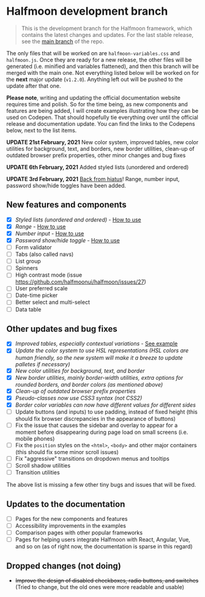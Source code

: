 # Halfmoon development branch

> This is the development branch for the Halfmoon framework, which contains the latest changes and updates. For the last stable release, see the [main branch](https://github.com/halfmoonui/halfmoon/) of the repo.

The only files that will be worked on are `halfmoon-variables.css` and `halfmoon.js`. Once they are ready for a new release, the other files will be generated (i.e. minified and variables flattened), and then this branch will be merged with the main one. Not everything listed below will be worked on for the **next** major update (`v1.2.0`). Anything left out will be pushed to the update after that one.

**Please note**, writing and updating the official documentation website requires time and polish. So for the time being, as new components and features are being added, I will create examples illustrating how they can be used on Codepen. That should hopefully tie everything over until the official release and documentation update. You can find the links to the Codepens below, next to the list items.

**UPDATE 21st February, 2021** New color system, improved tables, new color utilities for background, text, and borders, new border utilities, clean-up of outdated browser prefix properties, other minor changes and bug fixes

**UPDATE 6th February, 2021** Added styled lists (unordered and ordered)

**UPDATE 3rd February, 2021** [Back from hiatus](https://gist.github.com/halfmoonui/59b464241dfe760449476d9edde6f0b6)! Range, number input, password show/hide toggles have been added.

## New features and components

- [x] *Styled lists (unordered and ordered)* - [How to use](https://codepen.io/tahmid-hm-dev/pen/bGBpqVg)
- [x] *Range* - [How to use](https://codepen.io/tahmid-hm-dev/pen/VwmLOxE)
- [x] *Number input* - [How to use](https://codepen.io/tahmid-hm-dev/pen/ExNjzQw)
- [x] *Password show/hide toggle* - [How to use](https://codepen.io/tahmid-hm-dev/pen/XWNbwEa)
- [ ] Form validator
- [ ] Tabs (also called navs)
- [ ] List group
- [ ] Spinners
- [ ] High contrast mode (issue https://github.com/halfmoonui/halfmoon/issues/27)
- [ ] User preferred scale
- [ ] Date-time picker
- [ ] Better select and multi-select
- [ ] Data table

## Other updates and bug fixes

- [x] *Improved tables, especially contextual variations* - [See example](https://codepen.io/tahmid-hm-dev/pen/poNrQRN)
- [x] *Update the color system to use HSL representations (HSL colors are human friendly, so the new system will make it a breeze to update palletes if necessary)*
- [x] *New color utilities for background, text, and border*
- [x] *New border utilities, mainly border-width utilities, extra options for rounded borders, and border colors (as mentioned above)*
- [x] *Clean-up of outdated browser prefix properties*
- [x] *Pseudo-classes now use CSS3 syntax (not CSS2)*
- [x] *Border color variables can now have different values for different sides*
- [ ] Update buttons (and inputs) to use padding, instead of fixed height (this should fix browser discrepancies in the appearance of buttons)
- [ ] Fix the issue that causes the sidebar and overlay to appear for a moment before disappearing during page load on small screens (i.e. mobile phones)
- [ ] Fix the `position` styles on the `<html>`, `<body>` and other major containers (this should fix some minor scroll issues)
- [ ] Fix "aggressive" transitions on dropdown menus and tooltips
- [ ] Scroll shadow utilities
- [ ] Transition utilities

The above list is missing a few other tiny bugs and issues that will be fixed.

## Updates to the documentation

- [ ] Pages for the new components and features
- [ ] Accessibility improvements in the examples
- [ ] Comparison pages with other popular frameworks
- [ ] Pages for helping users integrate Halfmoon with React, Angular, Vue, and so on (as of right now, the documentation is sparse in this regard)

## Dropped changes (not doing)

- ~~Improve the design of disabled checkboxes, radio buttons, and switches~~ (Tried to change, but the old ones were more readable and usable)
